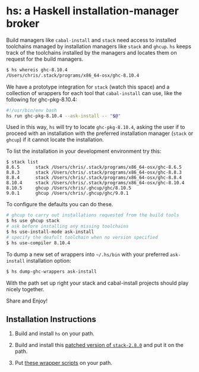 # hs: a Haskell installation-manager broker

Build managers like `cabal-install` and `stack` need access to installed toolchains managed by
installation managers like `stack` and `ghcup`. `hs` keeps track of the toolchains installed by
the managers and locates them on request for the build managers.

```bash
$ hs whereis ghc-8.10.4
/Users/chris/.stack/programs/x86_64-osx/ghc-8.10.4
```

We have a prototype integration for `stack` (watch this space) and a collection of wrappers for
each tool that `cabal-install` can use, like the following for ghc-pkg-8.10.4:

```bash
#!/usr/bin/env bash
hs run ghc-pkg-8.10.4 --ask-install -- "$@"
```

Used in this way, `hs` will try to locate `ghc-pkg-8.10.4`, asking the user if to proceed with an
installation with the preferred installation manager (`stack` or `ghcup`) if it cannot locate the
installation.

To list the installation in your development environment try this:

```
$ stack list
8.6.5      stack /Users/chris/.stack/programs/x86_64-osx/ghc-8.6.5
8.8.3      stack /Users/chris/.stack/programs/x86_64-osx/ghc-8.8.3
8.8.4      stack /Users/chris/.stack/programs/x86_64-osx/ghc-8.8.4
8.10.4     stack /Users/chris/.stack/programs/x86_64-osx/ghc-8.10.4
8.10.5     ghcup /Users/chris/.ghcup/ghc/8.10.5
9.0.1      ghcup /Users/chris/.ghcup/ghc/9.0.1
```

To configure the defaults you can do these.

```bash
# ghcup to carry out installations requested from the build tools
$ hs use ghcup stack
# ask before installing any missing toolchains
$ hs use-install-mode ask-install
# specify the deafult toolchain when no version specified
$ hs use-compiler 8.10.4
```

To dump a new set of wrappers into `~/.hs/bin` with your preferred `ask-install` installation
option:

```bash
$ hs dump-ghc-wrappers ask-install
```

With the path set up right your stack and cabal-install projects should play nicely together.

Share and Enjoy!


## Installation Instructions

  1. Build and install `hs` on your path.

  2. Build and install this
     [patched version of `stack-2.8.0`](https://github.com/cdornan/stack-hs/pull/1)
     and put it on the path.

  3. Put [these wrapper scripts](wrappers) on your path.
